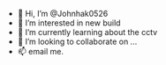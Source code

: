 - 👋 Hi, I’m @Johnhak0526
- 👀 I’m interested in new build
- 🌱 I’m currently learning about the cctv
- 💞️ I’m looking to collaborate on ...
- 📫 email me. 

<!---
Johnhak0526/Johnhak0526 is a ✨ special ✨ repository because its `README.md` (this file) appears on your GitHub profile.
You can click the Preview link to take a look at your changes.
--->
